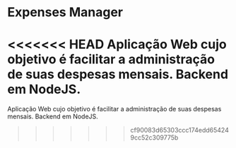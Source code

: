 # Expenses Manager
<<<<<<< HEAD
Aplicação Web cujo objetivo é facilitar a administração de suas despesas mensais. Backend em NodeJS.
=======
Aplicação Web cujo objetivo é facilitar a administração de suas despesas mensais. Backend em NodeJS.
>>>>>>> cf90083d65303ccc174edd654249cc52c309775b
